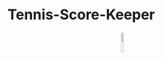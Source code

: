 # Tennis-Score-Keeper
<img style="
    display: block;
    margin-left: auto;
    margin-right: auto; 
    width:10%;" src="https://s19.postimg.org/8wlzu59n7/9164752535252636955_account_id_1.png">

